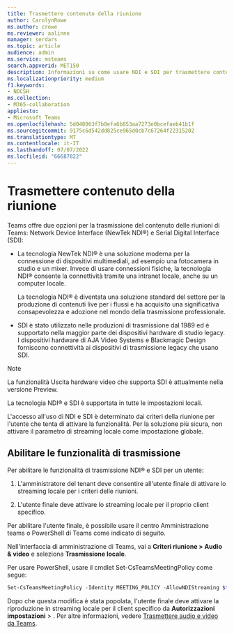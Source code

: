 ```yaml
---
title: Trasmettere contenuto della riunione
author: CarolynRowe
ms.author: crowe
ms.reviewer: aalinne
manager: serdars
ms.topic: article
audience: admin
ms.service: msteams
search.appverid: MET150
description: Informazioni su come usare NDI e SDI per trasmettere contenuti delle riunioni in Microsoft Teams.
ms.localizationpriority: medium
f1.keywords:
- NOCSH
ms.collection:
- M365-collaboration
appliesto:
- Microsoft Teams
ms.openlocfilehash: 5d048063f7b8efa6b853aa7273e0bcefaeb41b1f
ms.sourcegitcommit: 9175c6d542dd825ce965d0cb7c67264f22315202
ms.translationtype: MT
ms.contentlocale: it-IT
ms.lasthandoff: 07/07/2022
ms.locfileid: "66687822"
---
```

# <a name="broadcast-meeting-content"></a>Trasmettere contenuto della riunione 



Teams offre due opzioni per la trasmissione del contenuto delle riunioni di Teams: Network Device Interface (NewTek NDI®) e Serial Digital Interface (SDI):

- La tecnologia NewTek NDI® è una soluzione moderna per la connessione di dispositivi multimediali, ad esempio una fotocamera in studio e un mixer. Invece di usare connessioni fisiche, la tecnologia NDI® consente la connettività tramite una intranet locale, anche su un computer locale.

  La tecnologia NDI® è diventata una soluzione standard del settore per la produzione di contenuti live per i flussi e ha acquisito una significativa consapevolezza e adozione nel mondo della trasmissione professionale.

- SDI è stato utilizzato nelle produzioni di trasmissione dal 1989 ed è supportato nella maggior parte dei dispositivi hardware di studio legacy. I dispositivi hardware di AJA Video Systems e Blackmagic Design forniscono connettività ai dispositivi di trasmissione legacy che usano SDI.

> [!NOTE]
> La funzionalità Uscita hardware video che supporta SDI è attualmente nella versione Preview.

La tecnologia NDI® e SDI è supportata in tutte le impostazioni locali.

L'accesso all'uso di NDI e SDI è determinato dai criteri della riunione per l'utente che tenta di attivare la funzionalità. Per la soluzione più sicura, non attivare il parametro di streaming locale come impostazione globale.


## <a name="enable-broadcast-features"></a>Abilitare le funzionalità di trasmissione

Per abilitare le funzionalità di trasmissione NDI® e SDI per un utente:

1. L'amministratore del tenant deve consentire all'utente finale di attivare lo streaming locale per i criteri delle riunioni. 

2. L'utente finale deve attivare lo streaming locale per il proprio client specifico.


Per abilitare l'utente finale, è possibile usare il centro Amministrazione teams o PowerShell di Teams come indicato di seguito.

Nell'interfaccia di amministrazione di Teams, vai a **Criteri riunione > Audio & video** e seleziona **Trasmissione locale**.

Per usare PowerShell, usare il cmdlet Set-CsTeamsMeetingPolicy come segue:

```PowerShell
Set-CsTeamsMeetingPolicy -Identity MEETING_POLICY -AllowNDIStreaming $true
```

Dopo che questa modifica è stata popolata, l'utente finale deve attivare la riproduzione in streaming locale per il client specifico da **Autorizzazioni impostazioni** > . Per altre informazioni, vedere [Trasmettere audio e video da Teams](https://support.microsoft.com/office/broadcasting-audio-and-video-from-teams-with-ndi-technology-e91a0adb-96b9-4dca-a2cd-07181276afa3).





